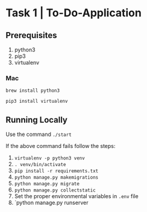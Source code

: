 # Task 1 | To-Do-Application

## Prerequisites

1. python3
2. pip3
3. virtualenv

### Mac
`brew install python3`

`pip3 install virtualenv`

## Running Locally

Use the command `./start`

If the above command fails follow the steps:
1. `virtualenv -p python3 venv`
2. `. venv/bin/activate`
3. `pip install -r requirements.txt`
4. `python manage.py makemigrations`
5. `python manage.py migrate`
6. `python manage.py collectstatic`
7. Set the proper environmental variables in `.env` file
8. `python manage.py runserver

